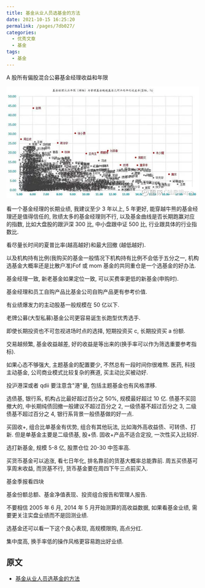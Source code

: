 ```yaml
---
title: 基金从业人员选基金的方法
date: 2021-10-15 16:25:20
permalink: /pages/7db027/
categories:
  - 优秀文章
  - 基金
tags:
  - 基金
---
```


A 股所有偏股混合公募基金经理收益和年限

![](../../.vuepress/public/img/article/091.jpg)

看一个基金经理的长期业绩, 我建议至少 3 年以上, 5 年更好, 能穿越牛熊的基金经理还是值得信任的, 败绩太多的基金经理则不行, 以及基金曲线是否长期跑赢对应的指数, 比如大盘股的跟沪深 300 比, 中小盘跟中证 500 比, 行业跟具体的行业指数比.

看尽量长时间的夏普比率(越高越好)和最大回撤 (越低越好).

以及机构持有比例(我购买的基金一般情况下机构持有比例不会低于五分之一, 机构选基金大概率还是比散户准)Fof 或 mom 基金的共同重仓是一个选基金的好办法.

基金经理一致, 新老基金如果定位一致, 可以买费率更低的新基金(申购时).

基金经理和员工自购产品比基金公司自购产品更有参考价值.

有业绩爆发力的主动股基一般规模在 50 亿以下.

老牌公募(大型私募)基金公司更容易诞生长跑型优秀选手.

即使长期投资也不可忽视进场时点的选择, 短期投资买 c, 长期投资买 a 份额.

交易越频繁, 基金收益越差, 好的收益是等出来的(换手率可以作为筛选重要参考指标).

如果心态不够强大, 主题基金的配置要少, 不然总有一段时间你很难熬. 医药, 科技主动基金, 公司商业模式比较复杂的赛道, 买主动比买被动好.

投沪港深或者 qdii 要注意含"港"量, 包括主题基金也有风格漂移.

选债基, 银行系, 机构占比最好超过百分之 50%, 规模最好超过 10 亿. 债基不买回撤大的, 中长期纯债回撤一般建议不超过百分之 2, 一级债基不超过百分之 3, 二级债基不超过百分之 4, 银行系背景一般债基做的好一点.

买固收+, 组合比单基金有优势, 组合有其他玩法, 比如海外高收益债、可转债、打新. 但是单基金主要是二级债基, 股+债. 固收+产品不适合定投, 一次性买入比较好.

选打新基金, 规模 5-8 亿, 股票仓位 20-30 中签率高.

买货币基金可以追涨, 看七日年化, 排名靠前的货基大概率总能靠前. 周五买债基可享周末收益, 而货基不行, 货币基金要在周四下午三点前买入.

基金季报看四块

基金份额总额、基金净值表现、投资组合报告和管理人报告.

不要相信 2005 年 6 月, 2014 年 5 月开始测算的高收益数据, 如果看基金业绩, 需要更关注实盘业绩而不是回测业绩.

选基金还可以看一下这个良心表现, 高规模限购, 高点分红.

集中度高, 换手率低的操作风格更容易跑出好业绩.

## 原文

- [基金从业人员选基金的方法](https://mp.weixin.qq.com/s/YvwK4DjysmfYAN_VEBdv2A)
